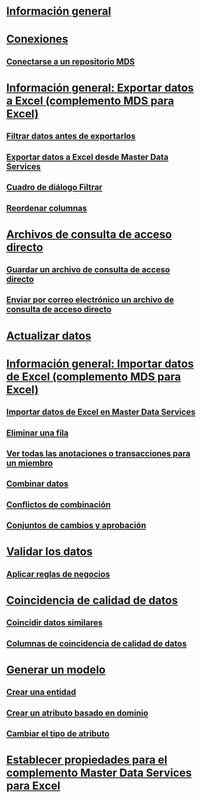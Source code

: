 # [Información general](master-data-services-add-in-for-microsoft-excel.md)  
# [Conexiones](connections-mds-add-in-for-excel.md)  
## [Conectarse a un repositorio MDS](connect-to-an-mds-repository-mds-add-in-for-excel.md)  
# [Información general: Exportar datos a Excel (complemento MDS para Excel)](overview-exporting-data-to-excel-mds-add-in-for-excel.md)  
## [Filtrar datos antes de exportarlos](filter-data-before-exporting-mds-add-in-for-excel.md)  
## [Exportar datos a Excel desde Master Data Services](export-data-to-excel-from-master-data-services.md)  
## [Cuadro de diálogo Filtrar](filter-dialog-box-mds-add-in-for-excel.md)  
## [Reordenar columnas](reorder-columns-mds-add-in-for-excel.md)  
# [Archivos de consulta de acceso directo](shortcut-query-files-mds-add-in-for-excel.md)  
## [Guardar un archivo de consulta de acceso directo](save-a-shortcut-query-file-mds-add-in-for-excel.md)  
## [Enviar por correo electrónico un archivo de consulta de acceso directo](email-a-shortcut-query-file-mds-add-in-for-excel.md)  
# [Actualizar datos](refreshing-data-mds-add-in-for-excel.md)  
# [Información general: Importar datos de Excel (complemento MDS para Excel)](overview-importing-data-from-excel-mds-add-in-for-excel.md)  
## [Importar datos de Excel en Master Data Services](import-data-from-excel-to-master-data-services-mds-add-in-for-excel.md)  
## [Eliminar una fila](delete-a-row-mds-add-in-for-excel.md)  
## [Ver todas las anotaciones o transacciones para un miembro](view-all-annotations-or-transactions-for-a-member-mds-add-in-for-excel.md)  
## [Combinar datos](combine-data-mds-add-in-for-excel.md)  
## [Conflictos de combinación](merge-conflicts-mds-add-in-for-excel.md)  
## [Conjuntos de cambios y aprobación](change-sets-and-approval-mds-add-in-for-excel.md)  
# [Validar los datos](validating-data-mds-add-in-for-excel.md)  
## [Aplicar reglas de negocios](apply-business-rules-mds-add-in-for-excel.md)  
# [Coincidencia de calidad de datos](data-quality-matching-in-the-mds-add-in-for-excel.md)  
## [Coincidir datos similares](match-similar-data-mds-add-in-for-excel.md)  
## [Columnas de coincidencia de calidad de datos](data-quality-matching-columns-mds-add-in-for-excel.md)  
# [Generar un modelo](building-a-model-mds-add-in-for-excel.md)  
## [Crear una entidad](create-an-entity-mds-add-in-for-excel.md)  
## [Crear un atributo basado en dominio](create-a-domain-based-attribute-mds-add-in-for-excel.md)  
## [Cambiar el tipo de atributo](change-the-attribute-type-mds-add-in-for-excel.md)  
# [Establecer propiedades para el complemento Master Data Services para Excel](setting-properties-for-master-data-services-add-in-for-excel.md)  
